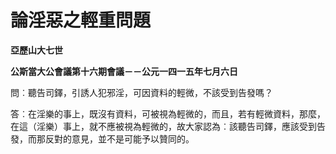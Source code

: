 # 論淫惡之輕重問題


**亞歷山大七世**

**公斯當大公會議第十六期會議－－公元一四一五年七月六日**





問︰聽告司鐸，引誘人犯邪淫，可因資料的輕微，不該受到告發嗎？

答︰在淫樂的事上，既沒有資料，可被視為輕微的，而且，若有輕微資料，那麼，在這（淫樂）事上，就不應被視為輕微的，故大家認為︰該聽告司鐸，應該受到告發，而那反對的意見，並不是可能予以贊同的。

